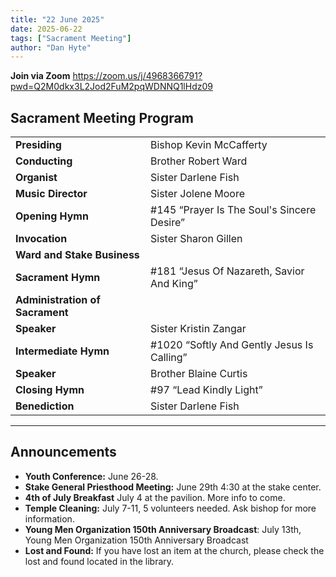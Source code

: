```yaml
---
title: "22 June 2025"
date: 2025-06-22
tags: ["Sacrament Meeting"]
author: "Dan Hyte"
---
```


**Join via Zoom**
<https://zoom.us/j/4968366791?pwd=Q2M0dkx3L2Jod2FuM2pqWDNNQ1lHdz09>

## Sacrament Meeting Program

|                                 |                                     |
| ------------------------------- | ----------------------------------- |
| **Presiding**                   | Bishop Kevin McCafferty             |
| **Conducting**                  | Brother Robert Ward                 |
| **Organist**                    | Sister Darlene Fish                 |
| **Music Director**              | Sister Jolene Moore                 |
| **Opening Hymn**                | #145 “Prayer Is The Soul's Sincere Desire”    |
| **Invocation**                  | Sister Sharon Gillen                |
| **Ward and Stake Business**     |                                     |
| **Sacrament Hymn**              | #181 “Jesus Of Nazareth, Savior And King”|
| **Administration of Sacrament** |                                     |
| **Speaker**                     | Sister Kristin Zangar               |
| **Intermediate Hymn**           | #1020 “Softly And Gently Jesus Is Calling”       |
| **Speaker**                     | Brother Blaine Curtis               |
| **Closing Hymn**                | #97 “Lead Kindly Light”             |
| **Benediction**                 | Sister Darlene Fish                 |

---

## Announcements

- **Youth Conference:** June 26-28.
- **Stake General Priesthood Meeting:** June 29th 4:30 at the stake center.
- **4th of July Breakfast** July 4 at the pavilion. More info to come.
- **Temple Cleaning:** July 7-11, 5 volunteers needed. Ask bishop for more information.
- **Young Men Organization 150th Anniversary Broadcast**: July 13th, Young Men Organization 150th Anniversary Broadcast
- **Lost and Found:** If you have lost an item at the church, please check the lost and found located in the library.